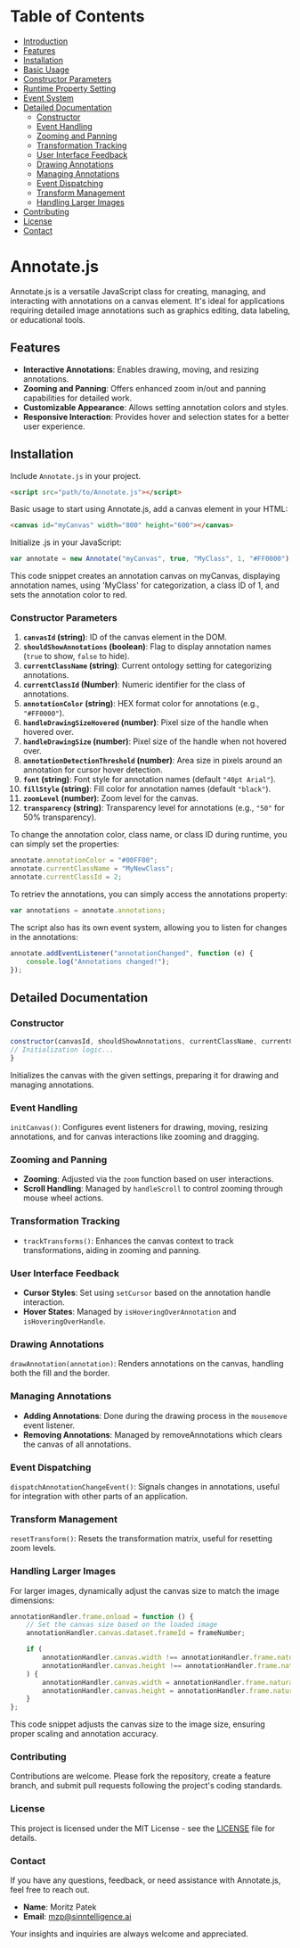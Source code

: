 # Table of Contents

-   [Introduction](#introduction)
-   [Features](#features)
-   [Installation](#installation)
-   [Basic Usage](#basic-usage)
-   [Constructor Parameters](#constructor-parameters)
-   [Runtime Property Setting](#runtime-property-setting)
-   [Event System](#event-system)
-   [Detailed Documentation](#detailed-documentation)
    -   [Constructor](#constructor)
    -   [Event Handling](#event-handling)
    -   [Zooming and Panning](#zooming-and-panning)
    -   [Transformation Tracking](#transformation-tracking)
    -   [User Interface Feedback](#user-interface-feedback)
    -   [Drawing Annotations](#drawing-annotations)
    -   [Managing Annotations](#managing-annotations)
    -   [Event Dispatching](#event-dispatching)
    -   [Transform Management](#transform-management)
    -   [Handling Larger Images](#handling-larger-images)
-   [Contributing](#contributing)
-   [License](#license)
-   [Contact](#contact)

# Annotate.js

Annotate.js is a versatile JavaScript class for creating, managing, and interacting with annotations on a canvas element. It's ideal for applications requiring detailed image annotations such as graphics editing, data labeling, or educational tools.

## Features

-   **Interactive Annotations**: Enables drawing, moving, and resizing annotations.
-   **Zooming and Panning**: Offers enhanced zoom in/out and panning capabilities for detailed work.
-   **Customizable Appearance**: Allows setting annotation colors and styles.
-   **Responsive Interaction**: Provides hover and selection states for a better user experience.

## Installation

Include `Annotate.js` in your project.

```html
<script src="path/to/Annotate.js"></script>
```

Basic usage to start using Annotate.js, add a canvas element in your HTML:

```html
<canvas id="myCanvas" width="800" height="600"></canvas>
```

Initialize .js in your JavaScript:

```javascript
var annotate = new Annotate("myCanvas", true, "MyClass", 1, "#FF0000");
```

This code snippet creates an annotation canvas on myCanvas, displaying annotation names, using 'MyClass' for categorization, a class ID of 1, and sets the annotation color to red.

### Constructor Parameters

1. **`canvasId` (string)**: ID of the canvas element in the DOM.
2. **`shouldShowAnnotations` (boolean)**: Flag to display annotation names (`true` to show, `false` to hide).
3. **`currentClassName` (string)**: Current ontology setting for categorizing annotations.
4. **`currentClassId` (Number)**: Numeric identifier for the class of annotations.
5. **`annotationColor` (string)**: HEX format color for annotations (e.g., `"#FF0000"`).
6. **`handleDrawingSizeHovered` (number)**: Pixel size of the handle when hovered over.
7. **`handleDrawingSize` (number)**: Pixel size of the handle when not hovered over.
8. **`annotationDetectionThreshold` (number)**: Area size in pixels around an annotation for cursor hover detection.
9. **`font` (string)**: Font style for annotation names (default `"40pt Arial"`).
10. **`fillStyle` (string)**: Fill color for annotation names (default `"black"`).
11. **`zoomLevel` (number)**: Zoom level for the canvas.
12. **`transparency` (string)**: Transparency level for annotations (e.g., `"50"` for 50% transparency).

To change the annotation color, class name, or class ID during runtime, you can simply set the properties:

```javascript
annotate.annotationColor = "#00FF00";
annotate.currentClassName = "MyNewClass";
annotate.currentClassId = 2;
```

To retriev the annotations, you can simply access the annotations property:

```javascript
var annotations = annotate.annotations;
```

The script also has its own event system, allowing you to listen for changes in the annotations:

```javascript
annotate.addEventListener("annotationChanged", function (e) {
    console.log("Annotations changed!");
});
```

## Detailed Documentation

### Constructor

```javascript
constructor(canvasId, shouldShowAnnotations, currentClassName, currentClassId, annotationColor) {
// Initialization logic...
}
```

Initializes the canvas with the given settings, preparing it for drawing and managing annotations.

### Event Handling

`initCanvas()`: Configures event listeners for drawing, moving, resizing annotations, and for canvas interactions like zooming and dragging.

### Zooming and Panning

-   **Zooming**: Adjusted via the `zoom` function based on user interactions.
-   **Scroll Handling**: Managed by `handleScroll` to control zooming through mouse wheel actions.

### Transformation Tracking

-   `trackTransforms()`: Enhances the canvas context to track transformations, aiding in zooming and panning.

### User Interface Feedback

-   **Cursor Styles**: Set using `setCursor` based on the annotation handle interaction.
-   **Hover States**: Managed by `isHoveringOverAnnotation` and `isHoveringOverHandle`.

### Drawing Annotations

`drawAnnotation(annotation)`: Renders annotations on the canvas, handling both the fill and the border.

### Managing Annotations

-   **Adding Annotations**: Done during the drawing process in the `mousemove` event listener.
-   **Removing Annotations**: Managed by removeAnnotations which clears the canvas of all annotations.

### Event Dispatching

`dispatchAnnotationChangeEvent()`: Signals changes in annotations, useful for integration with other parts of an application.

### Transform Management

`resetTransform()`: Resets the transformation matrix, useful for resetting zoom levels.

### Handling Larger Images

For larger images, dynamically adjust the canvas size to match the image dimensions:

```javascript
annotationHandler.frame.onload = function () {
    // Set the canvas size based on the loaded image
    annotationHandler.canvas.dataset.frameId = frameNumber;

    if (
        annotationHandler.canvas.width !== annotationHandler.frame.naturalWidth ||
        annotationHandler.canvas.height !== annotationHandler.frame.naturalHeight
    ) {
        annotationHandler.canvas.width = annotationHandler.frame.naturalWidth;
        annotationHandler.canvas.height = annotationHandler.frame.naturalHeight;
    }
};
```

This code snippet adjusts the canvas size to the image size, ensuring proper scaling and annotation accuracy.

### Contributing

Contributions are welcome. Please fork the repository, create a feature branch, and submit pull requests following the project's coding standards.

### License

This project is licensed under the MIT License - see the [LICENSE](LICENSE) file for details.

### Contact

If you have any questions, feedback, or need assistance with Annotate.js, feel free to reach out.

-   **Name**: Moritz Patek
-   **Email**: [mzp@sinntelligence.ai](mailto:mzp@sinntelligence.ai)

Your insights and inquiries are always welcome and appreciated.
